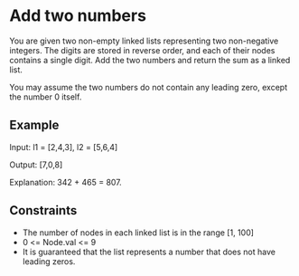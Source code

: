 # Add two numbers

You are given two non-empty linked lists representing two non-negative integers. The digits are stored in reverse order, and each of their nodes
contains a single digit. Add the two numbers and return the sum as a linked list.

You may assume the two numbers do not contain any leading zero, except the number 0 itself.

## Example

Input: l1 = [2,4,3], l2 = [5,6,4]

Output: [7,0,8]

Explanation: 342 + 465 = 807.

## Constraints

- The number of nodes in each linked list is in the range [1, 100]
- 0 <= Node.val <= 9
- It is guaranteed that the list represents a number that does not have leading zeros.
